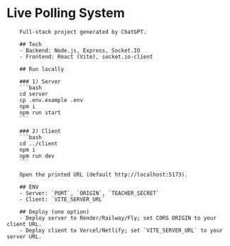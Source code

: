 # Live Polling System

        Full-stack project generated by ChatGPT.

        ## Tech
        - Backend: Node.js, Express, Socket.IO
        - Frontend: React (Vite), socket.io-client

        ## Run locally

        ### 1) Server
        ```bash
        cd server
        cp .env.example .env
        npm i
        npm run start
        ```

        ### 2) Client
        ```bash
        cd ../client
        npm i
        npm run dev
        ```

        Open the printed URL (default http://localhost:5173).

        ## ENV
        - Server: `PORT`, `ORIGIN`, `TEACHER_SECRET`
        - Client: `VITE_SERVER_URL`

        ## Deploy (one option)
        - Deploy server to Render/Railway/Fly; set CORS ORIGIN to your client URL.
        - Deploy client to Vercel/Netlify; set `VITE_SERVER_URL` to your server URL.